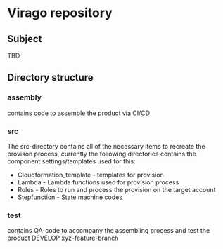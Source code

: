 # Virago repository

## Subject
TBD

## Directory structure
### assembly
contains code to assemble the product via CI/CD

### src
The src-directory contains all of the necessary items to recreate the provison process, currently the following directories contains the component settings/templates used for this:
* Cloudformation_template - templates for provision
* Lambda - Lambda functions used for provision process
* Roles - Roles to run and process the provision on the target account
* Stepfunction - State machine codes

### test
contains QA-code to accompany the assembling process and test the product
DEVELOP
xyz-feature-branch
